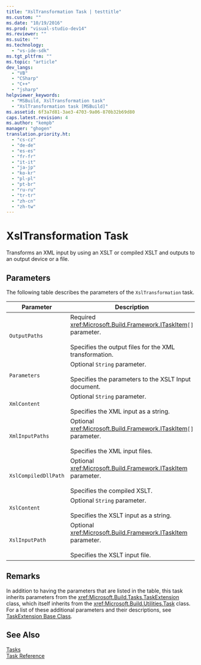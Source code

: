 ```yaml
---
title: "XslTransformation Task | testtitle"
ms.custom: ""
ms.date: "10/19/2016"
ms.prod: "visual-studio-dev14"
ms.reviewer: ""
ms.suite: ""
ms.technology: 
  - "vs-ide-sdk"
ms.tgt_pltfrm: ""
ms.topic: "article"
dev_langs: 
  - "VB"
  - "CSharp"
  - "C++"
  - "jsharp"
helpviewer_keywords: 
  - "MSBuild, XslTransformation task"
  - "XslTransformation task [MSBuild]"
ms.assetid: 6f3a7d81-3ae3-4703-9a06-870b32b69d80
caps.latest.revision: 4
ms.author: "kempb"
manager: "ghogen"
translation.priority.ht: 
  - "cs-cz"
  - "de-de"
  - "es-es"
  - "fr-fr"
  - "it-it"
  - "ja-jp"
  - "ko-kr"
  - "pl-pl"
  - "pt-br"
  - "ru-ru"
  - "tr-tr"
  - "zh-cn"
  - "zh-tw"
---
```

# XslTransformation Task
Transforms an XML input by using an XSLT or compiled XSLT and outputs to an output device or a file.  
  
## Parameters  
 The following table describes the parameters of the `XslTransformation` task.  
  
|Parameter|Description|  
|---------------|-----------------|  
|`OutputPaths`|Required <xref:Microsoft.Build.Framework.ITaskItem>`[]` parameter.<br /><br /> Specifies the output files for the XML transformation.|  
|`Parameters`|Optional `String` parameter.<br /><br /> Specifies the parameters to the XSLT Input document.|  
|`XmlContent`|Optional `String` parameter.<br /><br /> Specifies the XML input as a string.|  
|`XmlInputPaths`|Optional <xref:Microsoft.Build.Framework.ITaskItem>`[]` parameter.<br /><br /> Specifies the XML input files.|  
|`XslCompiledDllPath`|Optional <xref:Microsoft.Build.Framework.ITaskItem> parameter.<br /><br /> Specifies the compiled XSLT.|  
|`XslContent`|Optional `String` parameter.<br /><br /> Specifies the XSLT input as a string.|  
|`XslInputPath`|Optional <xref:Microsoft.Build.Framework.ITaskItem> parameter.<br /><br /> Specifies the XSLT input file.|  
  
## Remarks  
 In addition to having the parameters that are listed in the table, this task inherits parameters from the <xref:Microsoft.Build.Tasks.TaskExtension> class, which itself inherits from the <xref:Microsoft.Build.Utilities.Task> class. For a list of these additional parameters and their descriptions, see [TaskExtension Base Class](../reference/taskextension-base-class.md).  
  
## See Also  
 [Tasks](../reference/msbuild-tasks.md)   
 [Task Reference](../reference/msbuild-task-reference.md)